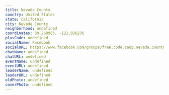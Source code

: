 ```yaml
---
title: Nevada County
country: United States
state: California
city: Nevada County
neighborhood: undefined
coordinates: 39.269983, -121.026236
plusCode: undefined
socialName: Facebook
socialURL: https://www.facebook.com/groups/free.code.camp.nevada.county
chatName: undefined
chatURL: undefined
eventName: undefined
eventURL: undefined
leaderName: undefined
leaderURL: undefined
oldPhoto: undefined
coverPhoto: undefined
---
```

